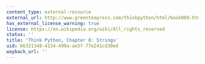 ```yaml
---
content_type: external-resource
external_url: http://www.greenteapress.com/thinkpython/html/book009.html
has_external_license_warning: true
license: https://en.wikipedia.org/wiki/All_rights_reserved
status: ''
title: 'Think Python, Chapter 8: Strings'
uid: 66321348-4134-499a-ae5f-77e241cd30ed
wayback_url: ''
---
```

